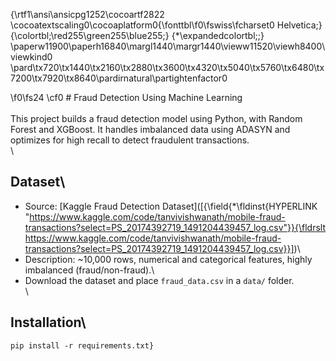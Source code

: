 {\rtf1\ansi\ansicpg1252\cocoartf2822
\cocoatextscaling0\cocoaplatform0{\fonttbl\f0\fswiss\fcharset0 Helvetica;}
{\colortbl;\red255\green255\blue255;}
{\*\expandedcolortbl;;}
\paperw11900\paperh16840\margl1440\margr1440\vieww11520\viewh8400\viewkind0
\pard\tx720\tx1440\tx2160\tx2880\tx3600\tx4320\tx5040\tx5760\tx6480\tx7200\tx7920\tx8640\pardirnatural\partightenfactor0

\f0\fs24 \cf0 # Fraud Detection Using Machine Learning\
\
This project builds a fraud detection model using Python, with Random Forest and XGBoost. It handles imbalanced data using ADASYN and optimizes for high recall to detect fraudulent transactions.\
\
## Dataset\
- Source: [Kaggle Fraud Detection Dataset]([{\field{\*\fldinst{HYPERLINK "https://www.kaggle.com/code/tanvivishwanath/mobile-fraud-transactions?select=PS_20174392719_1491204439457_log.csv"}}{\fldrslt https://www.kaggle.com/code/tanvivishwanath/mobile-fraud-transactions?select=PS_20174392719_1491204439457_log.csv}}])\
- Description: ~10,000 rows, numerical and categorical features, highly imbalanced (fraud/non-fraud).\
- Download the dataset and place `fraud_data.csv` in a `data/` folder.\
\
## Installation\
```bash\
pip install -r requirements.txt}